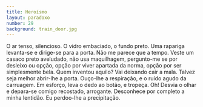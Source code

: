 ```yaml
---
title: Heroísmo
layout: paradoxo
number: 29
background: train_door.jpg
---
```


O ar tenso, silencioso. O vidro embaciado, o fundo preto. Uma rapariga levanta-se e dirige-se para a porta. Não me parece que a tempo. Veste um casaco preto aveludado, não usa maquilhagem, pergunto-me se por desleixo ou opção, opção por viver apartada da norma, opção por ser simplesmente bela. Quem inventou aquilo? Vai deixando cair a mala. Talvez seja melhor abrir-lhe a porta. Ouço-lhe a respiração, e o ruído agudo da carruagem. Em esforço, leva o dedo ao botão, e tropeça. Oh! Desvia o olhar e depara-se comigo recostado, arrogante. Desconhece por completo a minha lentidão. Eu perdoo-lhe a precipitação.
